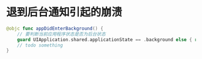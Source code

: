 # 退到后台通知引起的崩溃

<!--more-->

```swift
@objc func appDidEnterBackground() {
    // 要判断当前应用程序状态是否为后台状态
    guard UIApplication.shared.applicationState == .background else { return }
    // todo something
}
```
